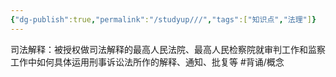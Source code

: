 ```yaml
---
{"dg-publish":true,"permalink":"/studyup///","tags":["知识点","法理"]}
---
```


司法解释：被授权做司法解释的最高人民法院、最高人民检察院就审判工作和监察工作中如何具体运用刑事诉讼法所作的解释、通知、批复等 #背诵/概念  